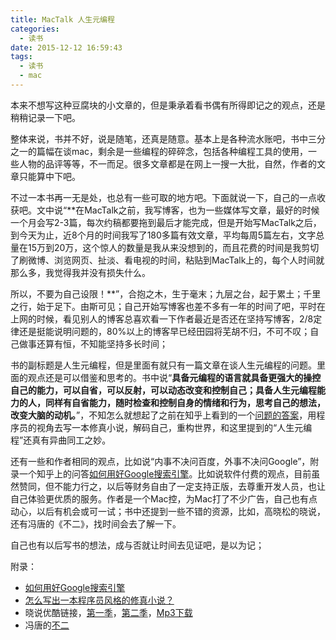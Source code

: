 ```yaml
---
title: MacTalk 人生元编程
categories:
  - 读书
date: 2015-12-12 16:59:43
tags:
  - 读书
  - mac
---
```


本来不想写这种豆腐块的小文章的，但是秉承着看书偶有所得即记之的观点，还是稍稍记录一下吧。

整体来说，书并不好，说是随笔，还真是随意。基本上是各种流水账吧，书中三分之一的篇幅在谈mac，剩余是一些编程的碎碎念，包括各种编程工具的使用，一些人物的品评等等，不一而足。很多文章都是在网上一搜一大批，自然，作者的文章只能算中下吧。

不过一本书再一无是处，也总有一些可取的地方吧。下面就说一下，自己的一点收获吧。文中说“**在MacTalk之前，我写博客，也为一些媒体写文章，最好的时候一个月会写2-3篇，每次约稿都要拖到最后才能完成，但是开始写MacTalk之后，到今天为止，近8个月的时间我写了180多篇有效文章，平均每周5篇左右，文字总量在15万到20万，这个惊人的数量是我从来没想到的，而且花费的时间是我剪切了刷微博、浏览网页、扯淡、看电视的时间，粘贴到MacTalk上的，每个人时间就那么多，我觉得我并没有损失什么。

所以，不要为自己设限！**”，合抱之木，生于毫末；九层之台，起于累土；千里之行，始于足下。由斯可见；自己开始写博客也差不多有一年的时间了吧，平时在上网的时候，看见别人的博客总喜欢看一下作者最近是否还在坚持写博客，2/8定律还是挺能说明问题的，80%以上的博客早已经田园将芜胡不归，不可不叹；自己做事还算有恒，不知能坚持多长时间；

书的副标题是人生元编程，但是里面有就只有一篇文章在谈人生元编程的问题。里面的观点还是可以借鉴和思考的。书中说“**具备元编程的语言就具备更强大的操控自己的能力，可以自省，可以反射，可以动态改变和控制自己；具备人生元编程能力的人，同样有自省能力，随时检查和控制自身的情绪和行为，思考自己的想法，改变大脑的动机。**”，不知怎么就想起了之前在知乎上看到的一个[问题的答案](http://www.zhihu.com/question/32422838/answer/55775344)，用程序员的视角去写一本修真小说，解码自己，重构世界，和这里提到的“人生元编程”还真有异曲同工之妙。

还有一些和作者相同的观点，比如说“内事不决问百度，外事不决问Google”，附录一个知乎上的问答[如何用好Google搜索引擎](http://www.zhihu.com/question/20161362)。比如说软件付费的观点，目前虽然赞同，但不能力行之，以后等财务自由了一定支持正版，去尊重开发人员，也让自己体验更优质的服务。作者是一个Mac控，为Mac打了不少广告，自己也有点动心，以后有机会或可一试；书中还提到一些不错的资源，比如，高晓松的晓说，还有冯唐的《不二》，找时间会去了解一下。

自己也有以后写书的想法，成与否就让时间去见证吧，是以为记；

附录：

- [如何用好Google搜索引擎](http://www.zhihu.com/question/20161362)
- [怎么写出一本程序员风格的修真小说？](http://www.zhihu.com/question/32422838)
- 晓说优酷链接，[第一季](http://www.youku.com/show_page/id_zc3c10ca46d8d11e1b52a.html)，[第二季](http://www.youku.com/show_page/id_z64feb2249b8211e296da.html)，[Mp3下载](http://xhtyh.blog.163.com/blog/static/21219421420139231162329/)
- 冯唐的[不二](http://book.douban.com/subject/6732178/)
